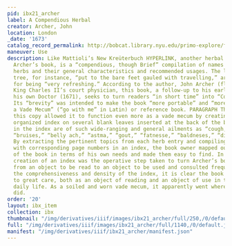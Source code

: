 ```yaml
---
pid: ibx21_archer
label: A Compendious Herbal
creator: Archer, John
location: London
_date: '1673'
catalog_record_permalink: http://bobcat.library.nyu.edu/primo-explore/fulldisplay?docid=nyu_aleph003996065&context=L&vid=NYU&search_scope=all&tab=all&lang=en_US
maneuver: Use
description: Like Mattioli’s New Kreüterbuch HYPERLINK, another herbal in this exhibition,
  Archer’s book, is a “compendious, though Brief” compilation of names for different
  herbs and their general characteristics and recommended usages. The leaves of alder
  tree, for instance, “put to the bare feet gauled with travelling,” are recommended
  for being “very refreshing.” According to the author, John Archer (fl. 1660-1684),
  King Charles II’s court physician, this book, a follow-up to his earlier Every Man
  his own Doctor (1671), seeks to turn readers “in short time” into “Competent Herbalist.”
  Its “brevity” was intended to make the book “more portable” and “more useful, as
  a Vade Mecum” (“go with me” in Latin) or reference book. PARAGRAPH The owner of
  this copy allowed it to function even more as a vade mecum by creating a meticulously
  organized index on several blank leaves inserted at the back of the book. The terms
  in the index are of such wide-ranging and general ailments as “cough,” “cramp,”
  “bruises,” “belly ach,” “astma,” “gout,” “fatnesse,” “baldneses,” “dissentary.”
  By extracting the pertinent topics from each herb entry and compiling them alphabetically
  with corresponding page numbers in an index, the book owner mapped out the spaces
  of the book in terms of his own needs and made them easy to find. In this way the
  creation of an index was the operative step taken to turn Archer’s book decisively
  from an object to be read to an object to be used and consulted frequently. Given
  the comprehensiveness and density of the index, it is clear the book was subject
  to great care, both as an object of reading and an object of use in the owner’s
  daily life. As a soiled and worn vade mecum, it apparently went where the owner
  did.
order: '20'
layout: ibx_item
collection: ibx
thumbnail: "/img/derivatives/iiif/images/ibx21_archer/full/250,/0/default.jpg"
full: "/img/derivatives/iiif/images/ibx21_archer/full/1140,/0/default.jpg"
manifest: "/img/derivatives/iiif/ibx21_archer/manifest.json"
---
```

